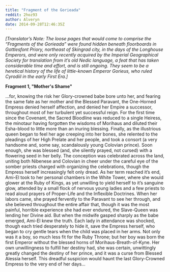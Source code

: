 ```yaml
---
title: "Fragment of the Gorieada"
reddit: 2hoz93
author: Alveryn
date: 2014-09-28T12:46:35Z
---
```


*[Translator’s Note: The loose pages that would come to comprise the “Fragments of the Gorieada” were found hidden beneath floorboards in Gottlesfont Priory, northeast of Skingrad city, in the days of the Longhouse Emperors, and were only recently acquired by the Imperial Geographical Society for translation from it’s old Nedic language, a feat that has taken considerable time and effort, and is still ongoing. They seem to be a heretical history of the life of little-known Emperor Gorieus, who ruled Cyrodiil in the early First Era.]*



**Fragment 1, "Mother's Shame"**


   ...for, knowing the risk her Glory-crowned babe bore unto her, and fearing the same fate as her mother and the Blessed Paravant, the One-Horned Empress denied herself affection, and denied her Empire a successor, throughout most of her turbulent yet successful reign. For the first time since the Covenant, the Sacred Bloodline was reduced to a single Heiress, the minotaur having forgotten the wisdoms of Morihaus and diluted their Esha-blood to little more than an inuring blessing. Finally, as the illustrious queen began to feel her age creeping into her bones, she relented to the pleadings of her High Prelate and her people, and took a consort (a very handsome and, some say, scandalously young Colovian prince). Soon enough, she was blessed (and, she silently prayed, not cursed) with a flowering seed in her belly. The conception was celebrated across the land, uniting both Nibenese and Colovian in cheer under the careful eye of the somber priests charged with organizing the celebrations, though the Empress herself increasingly felt only dread.
 As her term reached it’s end, Ami-El took to her personal chambers in the White Tower, where she would glower at the Ruby of Kings, as yet unwilling to yield herself to it’s sanguine glow, attended by a small flock of nervous young ladies and a few priests to read aloud prayers of Proper-Life and the Inflexible Doctrines. When her labors came, she prayed fervently to the Paravant to see her through, and she believed throughout the entire affair that, though it was the most painful, horrible experience she had ever endured, the Slave-Queen was lending her Divine aid. But when the midwife gasped sharply as the babe emerged, Ami-El knew the truth. Each lady in attendance was shocked, though each tried desperately to hide it, save the Empress herself, who began to cry gentle tears when the child was placed in her arms. Not only was it a boy, so much less fit for the Ruby Throne; but her boy was born the first Emperor without the blessed horns of Morihaus-Breath-of-Kyne. Her own unwillingness to fulfill her destiny had, she was certain, unwittingly greatly changed the destiny of her prince, and it was a curse from Blessed Alessia herself. This dreadful suspicion would haunt the last Glory-Crowned Empress to the very end of her days...






    
